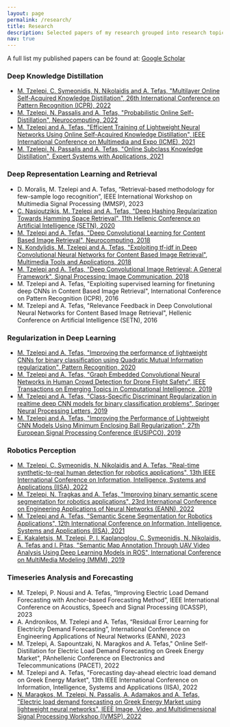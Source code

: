 ```yaml
---
layout: page
permalink: /research/
title: Research
description: Selected papers of my research grouped into research topics.
nav: true
---
```


A full list my published papers can be found at: [Google Scholar](https://scholar.google.gr/citations?user=ZMOW1K0AAAAJ&hl)
### Deep Knowledge Distillation
- <a href="https://cidl.csd.auth.gr/resources/conference_pdfs//Multilayer-Online-Self-Acquired-Knowledge-Distillation-ICPR-2022.pdf">M. Tzelepi, C. Symeonidis, N. Nikolaidis and A. Tefas, "Multilayer Online Self-Acquired Knowledge Distillation", 26th International Conference on Pattern Recognition (ICPR), 2022</a>
- <a href="https://cidl.csd.auth.gr/resources/journal_pdfs//Probabilistic%20Online%20Self%20Distillation.pdf">M. Tzelepi, N. Passalis and A. Tefas, "Probabilistic Online Self-Distillation", Neurocomputing, 2022</a>
- <a href="https://cidl.csd.auth.gr/resources/conference_pdfs//Efficient%20Online%20Subclass%20Knowledge%20Distillation%20for%20Image%20Classification.pdf">M. Tzelepi and A. Tefas, "Efficient Training of Lightweight Neural Networks Using Online Self-Acquired Knowledge Distillation", IEEE International Conference on Multimedia and Expo (ICME), 2021</a>
- <a href="https://cidl.csd.auth.gr/resources/journal_pdfs//Online%20Subclass%20Knowledge%20Distillation.pdf">M. Tzelepi, N. Passalis and A. Tefas, "Online Subclass Knowledge Distillation", Expert Systems with Applications, 2021</a>


### Deep Representation Learning and Retrieval
- D. Moralis, M. Tzelepi and A. Tefas, “Retrieval-based methodology for few-sample logo recognition”, IEEE International Workshop on Multimedia Signal Processing (MMSP), 2023
- <a href="https://cidl.csd.auth.gr/resources/conference_pdfs//E.233.pdf">C. Nasioutzikis, M. Tzelepi and A. Tefas, "Deep Hashing Regularization Towards Hamming Space Retrieval", 11th Hellenic Conference on Artificial Intelligence (SETN), 2020</a>
- <a href="https://cidl.csd.auth.gr/resources/journal_pdfs//Deep%20Convolutional%20Learning.pdf">M. Tzelepi and A. Tefas, "Deep Convolutional Learning for Content Based Image Retrieval", Neurocomputing, 2018</a>
- <a href="https://cidl.csd.auth.gr/resources/journal_pdfs//Exploiting%20tfidf%20Networks%20for%20Content%20Based%20Image%20Retrieval.pdf">N. Kondylidis, M. Tzelepi and A. Tefas, "Exploiting tf-idf in Deep Convolutional Neural Networks for Content Based Image Retrieval", Multimedia Tools and Applications, 2018</a>
- <a href="https://cidl.csd.auth.gr/resources/journal_pdfs//Deep%20Convolutional%20Image%20Retrieval%20A%20General.pdf">M. Tzelepi and A. Tefas, "Deep Convolutional Image Retrieval: A General Framework", Signal Processing: Image Communication, 2018</a>
- M. Tzelepi and A. Tefas, "Exploiting supervised learning for finetuning deep CNNs in Content Based Image Retrieval", International Conference on Pattern Recognition (ICPR), 2016
- M. Tzelepi and A. Tefas, "Relevance Feedback in Deep Convolutional Neural Networks for Content Based Image Retrieval", Hellenic Conference on Artificial Intelligence (SETN), 2016



### Regularization in Deep Learning
- <a href="https://cidl.csd.auth.gr/resources/journal_pdfs//Improving%20the%20performance%20of%20lightweight%20CNNs%20for%20binary%20classification%20using%20Quadratic%20Mutual.pdf">M. Tzelepi and A. Tefas, "Improving the performance of lightweight CNNs for binary classification using Quadratic Mutual Information regularization", Pattern Recognition, 2020</a>
- <a href="https://cidl.csd.auth.gr/resources/journal_pdfs//Tzelepi_TETCI.pdf">M. Tzelepi and A. Tefas, "Graph Embedded Convolutional Neural Networks in Human Crowd Detection for Drone Flight Safety", IEEE Transactions on Emerging Topics in Computational Intelligence, 2019</a>
- <a href="https://cidl.csd.auth.gr/resources/journal_pdfs//Tzelepi_NEPL.pdf">M. Tzelepi and A. Tefas, "Class-Specific Discriminant Regularization in realtime deep CNN models for binary classification problems", Springer Neural Processing Letters, 2019</a>
- <a href="https://cidl.csd.auth.gr/resources/conference_pdfs//Tzelepi_EUSIPCO2019.pdf">M. Tzelepi and A. Tefas, "Improving the Performance of Lightweight CNN Models Using Minimum Enclosing Ball Regularization", 27th European Signal Processing Conference (EUSIPCO), 2019</a>


### Robotics Perception
- <a href="https://cidl.csd.auth.gr/resources/conference_pdfs//Real-time%20synthetic-to-real%20human%20detection%20for%20robotics%20applications.pdf">M. Tzelepi, C. Symeonidis, N. Nikolaidis and A. Tefas, "Real-time synthetic-to-real human detection for robotics applications", 13th IEEE International Conference on Information, Intelligence, Systems and Applications (IISA), 2022</a>
- <a href="https://cidl.csd.auth.gr/resources/conference_pdfs//Improving%20binary%20semantic%20scene%20segmentation%20for%20robotics%20applications.pdf">M. Tzelepi, N. Tragkas and A. Tefas, "Improving binary semantic scene segmentation for robotics applications", 23rd International Conference on Engineering Applications of Neural Networks (EANN), 2022</a>
- <a href="https://cidl.csd.auth.gr/resources/conference_pdfs//E.249%20Tzelepi_IISA2021.pdf">M. Tzelepi and A. Tefas, "Semantic Scene Segmentation for Robotics Applications", 12th International Conference on Information, Intelligence, Systems and Applications (IISA), 2021</a>
- <a href="https://cidl.csd.auth.gr/resources/conference_pdfs//Kakaletsis_MMM.pdf">E. Kakaletsis, M. Tzelepi, P. I. Kaplanoglou, C. Symeonidis, N. Nikolaidis, A. Tefas and I. Pitas, "Semantic Map Annotation Through UAV Video Analysis Using Deep Learning Models in ROS", International Conference on MultiMedia Modeling (MMM), 2019</a>



### Timeseries Analysis and Forecasting
- M. Tzelepi, P. Nousi and A. Tefas, “Improving Electric Load Demand Forecasting with Anchor-based Forecasting Method”, IEEE International Conference on Acoustics, Speech and Signal Processing (ICASSP), 2023
- A. Andronikos, M. Tzelepi and A. Tefas, “Residual Error Learning for Electricity Demand Forecasting”, International Conference on Engineering Applications of Neural Networks (EANN), 2023
- M. Tzelepi, A. Sapountzaki, N. Maragkos and A. Tefas," Online Self-Distillation for Electric Load Demand Forecasting on Greek Energy Market", PAnhellenic Conference on Electronics and Telecommunications (PACET), 2022
- M. Tzelepi and A. Tefas, "Forecasting day-ahead electric load demand on Greek Energy Market", 13th IEEE International Conference on Information, Intelligence, Systems and Applications (IISA), 2022
- <a href="https://cidl.csd.auth.gr/resources/conference_pdfs//Electric%20load%20demand%20forecasting%20on%20Greek%20Energy%20Market%20using%20lightweight%20neural%20networks.pdf">N. Maragkos, M. Tzelepi, N. Passalis, A. Adamakos and A. Tefas, "Electric load demand forecasting on Greek Energy Market using lightweight neural networks", IEEE Image, Video, and Multidimensional Signal Processing Workshop (IVMSP), 2022</a>


